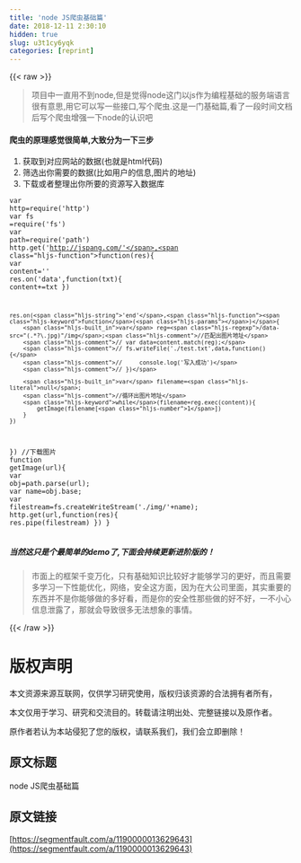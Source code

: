 ```yaml
---
title: 'node JS爬虫基础篇' 
date: 2018-12-11 2:30:10
hidden: true
slug: u3t1cy6yqk
categories: [reprint]
---
```


{{< raw >}}

                    
<blockquote>项目中一直用不到node,但是觉得node这门以js作为编程基础的服务端语言很有意思,用它可以写一些接口,写个爬虫.这是一门基础篇,看了一段时间文档后写个爬虫增强一下node的认识吧</blockquote>
<h4>爬虫的原理感觉很简单,大致分为一下三步</h4>
<ol>
<li>获取到对应网站的数据(也就是html代码)</li>
<li>筛选出你需要的数据(比如用户的信息,图片的地址)</li>
<li>下载或者整理出你所要的资源写入数据库</li>
</ol>
<div class="widget-codetool" style="display:none;">
      <div class="widget-codetool--inner">
      <span class="selectCode code-tool" data-toggle="tooltip" data-placement="top" title="" data-original-title="全选"></span>
      <span type="button" class="copyCode code-tool" data-toggle="tooltip" data-placement="top" data-clipboard-text="var http=require('http')
var fs  =require('fs')
var path=require('path')
http.get('http://jspang.com/',function(res){
    var content=''
    res.on('data',function(txt){
        content+=txt
    })

    res.on('end',function(){
        var reg=/data-src=&quot;(.*?\.jpg)&quot;/img;//匹配出图片地址
        // var data=content.match(reg);
        // fs.writeFile('./test.txt',data,function(){
        //     console.log('写入成功')
        // })

        var filename=null;
        //循环出图片地址
        while(filename=reg.exec(content)){
            getImage(filename[1])
        }
    })
})
//下载图片
function getImage(url){
    var obj=path.parse(url);
    var name=obj.base;
    var filestream=fs.createWriteStream('./img/'+name);
    http.get(url,function(res){
        res.pipe(filestream)
    })
}" title="" data-original-title="复制"></span>
      <span type="button" class="saveToNote code-tool" data-toggle="tooltip" data-placement="top" title="" data-original-title="放进笔记"></span>
      </div>
      </div><pre class="hljs qml"><code><span class="hljs-built_in">var</span> http=<span class="hljs-built_in">require</span>(<span class="hljs-string">'http'</span>)
<span class="hljs-built_in">var</span> fs  =<span class="hljs-built_in">require</span>(<span class="hljs-string">'fs'</span>)
<span class="hljs-built_in">var</span> path=<span class="hljs-built_in">require</span>(<span class="hljs-string">'path'</span>)
http.get(<span class="hljs-string">'http://jspang.com/'</span>,<span class="hljs-function"><span class="hljs-keyword">function</span>(<span class="hljs-params">res</span>)</span>{
    <span class="hljs-built_in">var</span> content=<span class="hljs-string">''</span>
    res.on(<span class="hljs-string">'data'</span>,<span class="hljs-function"><span class="hljs-keyword">function</span>(<span class="hljs-params">txt</span>)</span>{
        content+=txt
    })

    res.on(<span class="hljs-string">'end'</span>,<span class="hljs-function"><span class="hljs-keyword">function</span>(<span class="hljs-params"></span>)</span>{
        <span class="hljs-built_in">var</span> reg=<span class="hljs-regexp">/data-src="(.*?\.jpg)"/img</span>;<span class="hljs-comment">//匹配出图片地址</span>
        <span class="hljs-comment">// var data=content.match(reg);</span>
        <span class="hljs-comment">// fs.writeFile('./test.txt',data,function(){</span>
        <span class="hljs-comment">//     console.log('写入成功')</span>
        <span class="hljs-comment">// })</span>

        <span class="hljs-built_in">var</span> filename=<span class="hljs-literal">null</span>;
        <span class="hljs-comment">//循环出图片地址</span>
        <span class="hljs-keyword">while</span>(filename=reg.exec(content)){
            getImage(filename[<span class="hljs-number">1</span>])
        }
    })
})
<span class="hljs-comment">//下载图片</span>
<span class="hljs-function"><span class="hljs-keyword">function</span> <span class="hljs-title">getImage</span>(<span class="hljs-params">url</span>)</span>{
    <span class="hljs-built_in">var</span> obj=path.parse(<span class="hljs-built_in">url</span>);
    <span class="hljs-built_in">var</span> name=obj.base;
    <span class="hljs-built_in">var</span> filestream=fs.createWriteStream(<span class="hljs-string">'./img/'</span>+name);
    http.get(<span class="hljs-built_in">url</span>,<span class="hljs-function"><span class="hljs-keyword">function</span>(<span class="hljs-params">res</span>)</span>{
        res.pipe(filestream)
    })
}</code></pre>
<h5>当然这只是个最简单的demo了,下面会持续更新进阶版的！</h5>
<blockquote>市面上的框架千变万化，只有基础知识比较好才能够学习的更好，而且需要多学习一下性能优化，网络，安全这方面，因为在大公司里面，其实重要的东西并不是你能够做的多好看，而是你的安全性那些做的好不好，一不小心信息泄露了，那就会导致很多无法想象的事情。</blockquote>

                
{{< /raw >}}

# 版权声明
本文资源来源互联网，仅供学习研究使用，版权归该资源的合法拥有者所有，

本文仅用于学习、研究和交流目的。转载请注明出处、完整链接以及原作者。

原作者若认为本站侵犯了您的版权，请联系我们，我们会立即删除！

## 原文标题
node JS爬虫基础篇

## 原文链接
[https://segmentfault.com/a/1190000013629643](https://segmentfault.com/a/1190000013629643)

